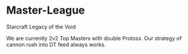 # Master-League
Starcraft Legacy of the Void

We are currently 2v2 Top Masters with double Protoss.
Our strategy of cannon rush into DT feed always works. 
